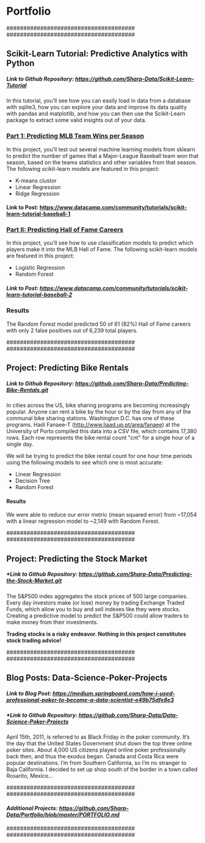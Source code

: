 # Portfolio

######################################
######################################
## Scikit-Learn Tutorial: Predictive Analytics with Python
##### *Link to Github Repository: https://github.com/Sharp-Data/Scikit-Learn-Tutorial*
In this tutorial, you'll see how you can easily load in data from a database with sqlite3, how you can explore your data and improve its data quality with pandas and matplotlib, and how you can then use the Scikit-Learn package to extract some valid insights out of your data.

### [Part 1: Predicting MLB Team Wins per Season](https://www.datacamp.com/community/tutorials/scikit-learn-tutorial-baseball-1)
In this project, you’ll test out several machine learning models from sklearn to predict the number of games that a Major-League Baseball team won that season, based on the teams statistics and other variables from that season.  The following scikit-learn models are featured in this project:

- K-means clustor
- Linear Regression
- Ridge Regression

#### Link to Post: https://www.datacamp.com/community/tutorials/scikit-learn-tutorial-baseball-1

### [Part II: Predicting Hall of Fame Careers](https://www.datacamp.com/community/tutorials/scikit-learn-tutorial-baseball-2)
In this project, you'll see how to use classification models to predict which players make it into the MLB Hall of Fame.  The following scikit-learn models are featured in this project:

- Logistic Regression
- Random Forest

##### Link to Post: https://www.datacamp.com/community/tutorials/scikit-learn-tutorial-baseball-2

### Results

The Random Forest model predicted 50 of 61 (82%) Hall of Fame careers with only 2 false positives out of 6,239 total players.


######################################
######################################
## Project: Predicting Bike Rentals
##### *Link to Github Repository: https://github.com/Sharp-Data/Predicting-Bike-Rentals.git*
In cities across the US, bike sharing programs are becoming increasingly popular.  Anyone can rent a bike by the hour or by the day from any of the communal bike sharing stations.  Washington D.C. has one of these programs.  Hadi Fanaee-T (http://www.liaad.up.pt/area/fanaee) at the University of Porto compiled this data into a CSV file, which contains 17,380 rows.  Each row represents the bike rental count "cnt" for a single hour of a single day.

We will be trying to predict the bike rental count for one hour time periods using the following models to see which one is most accurate:

- Linear Regression
- Decision Tree
- Random Forest

#### Results
We were able to reduce our error metric (mean squared error) from ~17,054 with a linear regression model to ~2,149 with Random Forest.

######################################
######################################
## Project: Predicting the Stock Market
##### *Link to Github Repository: https://github.com/Sharp-Data/Predicting-the-Stock-Market.git
The S&P500 index aggregates the stock prices of 500 large companies.  Every day investors make (or lose) money by
trading Exchange Traded Funds, which allow you to buy and sell indexes like they were stocks.  Creating a predictive
model to predict the S&P500 could allow traders to make money from their investments.

**Trading stocks is a risky endeavor.  Nothing in this project constitutes stock trading advice!**

######################################
######################################
## Blog Posts: Data-Science-Poker-Projects
##### *Link to Blog Post: https://medium.springboard.com/how-i-used-professional-poker-to-become-a-data-scientist-e49b75dfe8e3*
##### *Link to Github Repository: https://github.com/Sharp-Data/Data-Science-Poker-Projects
April 15th, 2011, is referred to as Black Friday in the poker community. It’s the day that the United States Government shut down the top three online poker sites. About 4,000 US citizens played online poker professionally back then, and thus the exodus began. Canada and Costa Rica were popular destinations. I’m from Southern California, so I’m no stranger to Baja California. I decided to set up shop south of the border in a town called Rosarito, Mexico...

######################################
######################################
#### *Additional Projects: https://github.com/Sharp-Data/Portfolio/blob/master/PORTFOLIO.md*

######################################
######################################

